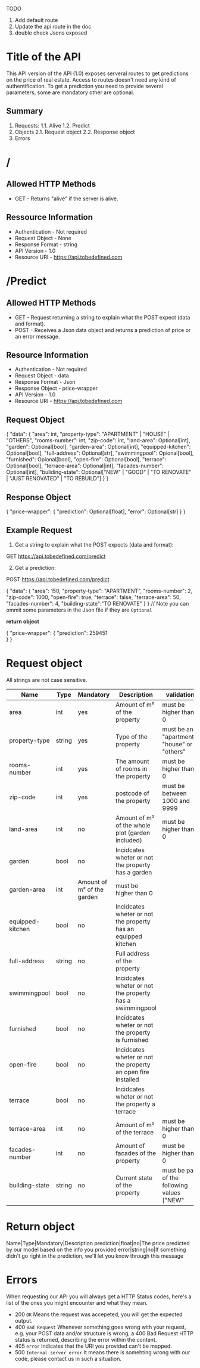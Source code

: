 TODO 
1. Add default route
2. Update the api route in the doc
3. double check Jsons exposed

# Title of the API

This API version of the API (1.0) exposes serveral routes to get predictions on the price of real estate.
Access to routes doesn't need any kind of authentification.
To get a prediction you need to provide several parameters, some are mandatory other are optional. 

## Summary

1. Requests:
1.1. Alive
1.2. Predict
2. Objects
2.1. Request object 
2.2. Response object
3. Errors

# /

## Allowed HTTP Methods

- GET - Returns "alive" if the server is alive.

## Ressource Information

- Authentication - Not required
- Request Object - None
- Response Format - string
- API Version - 1.0
- Resource URI - https://api.tobedefined.com

# /Predict 

## Allowed HTTP Methods

- GET - Request returning a string to explain what the POST expect (data and format).
- POST - Receives a Json data object and returns a prediction of price or an error message. 

## Resource Information

- Authentication - Not required
- Request Object - data
- Response Format - Json
- Response Object - price-wrapper
- API Version - 1.0
- Resource URI - https://api.tobedefined.com

## Request Object

{
    "data": {
            "area": int,
            "property-type": "APARTMENT" | "HOUSE" | "OTHERS",
            "rooms-number": int,
            "zip-code": int,
            "land-area": Optional[int],
            "garden": Optional[bool],
            "garden-area": Optional[int],
            "equipped-kitchen": Optional[bool],
            "full-address": Optional[str],
            "swimmingpool": Opional[bool],
            "furnished": Opional[bool],
            "open-fire": Optional[bool],
            "terrace": Optional[bool],
            "terrace-area": Optional[int],
            "facades-number": Optional[int],
            "building-state": Optional["NEW" | "GOOD" | "TO RENOVATE" | "JUST RENOVATED" | "TO REBUILD"]
    }
} 

## Response Object

{
    "price-wrapper": {
            "prediction": Optional[float],
            "error": Optional[str]
    }
}

## Example Request

1. Get a string to explain what the POST expects (data and format):

GET https://api.tobedefined.com/predict

2. Get a prediction:

POST https://api.tobedefined.com/predict



{
    "data": {
            "area": 150,
            "property-type": "APARTMENT",
            "rooms-number": 2,
            "zip-code": 1000,
            "open-fire": true,
            "terrace": false,
            "terrace-area": 50,
            "facades-number": 4,
            "building-state":"TO RENOVATE"
    }
} 
// Note you can ommit some parameters in the Json file if they are `Optional`

**return object**

{
    "price-wrapper": {
            "prediction": 259451            
    }
}

# Request object 

All strings are not case sensitive.

Name|Type|Mandatory|Description|validation
---|---|---|---|---
area|int|yes|Amount of m² of the property| must be higher than 0
property-type|string|yes| Type of the property| must be an "apartment", "house" or "others"   
rooms-number|int|yes|The amount of rooms in the property| must be higher than 0
zip-code|int|yes|postcode of the property | must be between 1000 and 9999
land-area|int|no|Amount of m² of the whole plot (garden included)| must be higher than 0
garden|bool|no|Incidcates wheter or not the property has a garden| 
garden-area|int|Amount of m² of the garden|must be higher than 0
equipped-kitchen|bool|no|Incidcates wheter or not the property has an equipped kitchen|
full-address|string|no|Full address of the property|
swimmingpool|bool|no|Incidcates wheter or not the property has a swimmingpool|
furnished|bool|no|Incidcates wheter or not the property is furnished|
open-fire|bool|no|Incidcates wheter or not the property an open fire installed|
terrace|bool|no|Incidcates wheter or not the property a terrace|
terrace-area|int|no|Amount of m² of the terrace| must be higher than 0
facades-number|int|no|Amount of facades of the property|must be higher than 0
building-state|string|no|Current state of the property| must be part of the following values ["NEW" | "GOOD" | "TO RENOVATE" | "JUST RENOVATED" | "TO REBUILD"]

# Return object 

Name|Type|Mandatory|Description
prediction|float|no|The price predicted by our model based on the info you provided
error|string|no|If something didn't go right in the prediction, we'll let you know through this message


# Errors

When requesting our API you will always get a HTTP Status codes, here's a list of the ones you might encounter and what they mean.

- 200 `OK` Means the request was accepeted, you will get the expected output.
- 400 `Bad Request` Whenever something goes wrong with your request, e.g. your POST data and/or structure is wrong, a 400 Bad Request HTTP status is returned, describing the error within the content.
- 405 `error` Indicates that the URI you provided can't be mapped.
- 500 `Internal server error` It means there is somehting wrong with our code, please contact us in such a situation.

